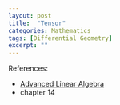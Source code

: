 ```yaml
---
layout: post
title:  "Tensor"
categories: Mathematics
tags: [Differential Geometry]
excerpt: ""
---
```


References:
- [Advanced Linear Algebra](https://www.amazon.com/Advanced-Linear-Algebra-Graduate-Mathematics-ebook/dp/B00FB2RVUY/ref=mt_kindle?_encoding=UTF8&me=&qid=&dpID=41kDR0MgMPL&preST=_SY445_QL70_&dpSrc=detail)
 - chapter 14

